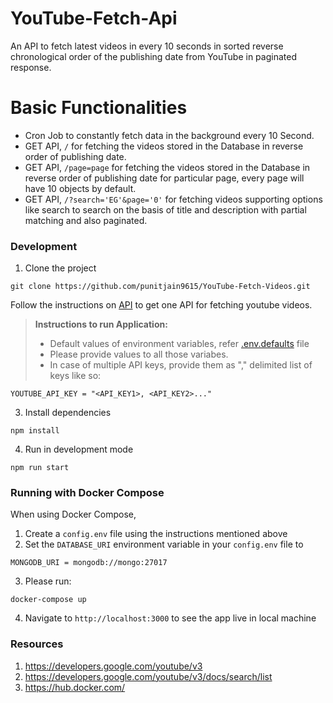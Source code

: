 # YouTube-Fetch-Api

An API to fetch latest videos in every 10 seconds in sorted reverse chronological order of the publishing date from YouTube in paginated response.

# Basic Functionalities

- Cron Job to constantly fetch data in the background every 10 Second.
- GET API, `/` for fetching the videos stored in the Database in reverse order of publishing date.
- GET API, `/page=page` for fetching the videos stored in the Database in reverse order of publishing date for particular page, every page will have 10 objects by default.
- GET API, `/?search='EG'&page='0'` for fetching videos supporting options like search to search on the basis of title and description with partial matching and also paginated.

### Development

1. Clone the project

`git clone https://github.com/punitjain9615/YouTube-Fetch-Videos.git`


Follow the instructions on [API](https://developers.google.com/youtube/v3/getting-started) to get one API for fetching youtube videos.

> **Instructions to run Application:** 
> - Default values of environment variables, refer [.env.defaults](https://github.com/punitjain9615/YouTube-Fetch/blob/master/.env.defaults) file
> - Please provide values to all those variabes. 
> - In case of multiple API keys, provide them as "," delimited list of keys like so:

```
YOUTUBE_API_KEY = "<API_KEY1>, <API_KEY2>..."
```

3. Install dependencies

`npm install`

4. Run in development mode

`npm run start`

### Running with Docker Compose

When using Docker Compose, 

1. Create a `config.env` file using the instructions mentioned above
2. Set the `DATABASE_URI` environment variable in your `config.env` file to

```
MONGODB_URI = mongodb://mongo:27017
```
3. Please run:

```
docker-compose up 
```
4. Navigate to `http://localhost:3000` to see the app live in local machine

### Resources

1. https://developers.google.com/youtube/v3
2. https://developers.google.com/youtube/v3/docs/search/list
3. https://hub.docker.com/